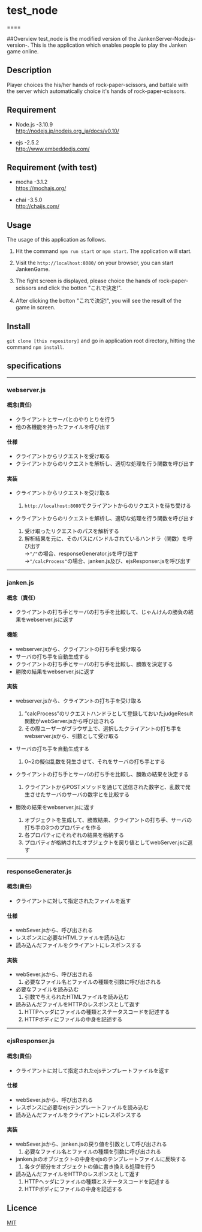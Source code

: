 # test_node

====

##Overview
test_node is the modified version of the JankenServer-Node.js-version-.
This is the application which enables people to play the Janken game online.

## Description
Player choices the his/her hands of rock-paper-scissors, and battale with the server which automatically choice it's hands of rock-paper-scissors.

## Requirement
* Node.js -3.10.9 <br>
http://nodejs.jp/nodejs.org_ja/docs/v0.10/

* ejs -2.5.2<br>
http://www.embeddedjs.com/

## Requirement (with test)
* mocha -3.1.2<br>
https://mochajs.org/

* chai -3.5.0<br>
http://chaijs.com/



## Usage
The usage of this application as follows.

1. Hit the command ```npm run start``` or ```npm start```.
   The application will start.
  
2. Visit the ```http://localhost:8080/``` on your browser, you can start JankenGame.

3. The fight screen is displayed, please choice the hands of rock-paper-scissors and click the botton "これで決定!".

4. After clicking the botton "これで決定!", you will see the result of the game in screen.

## Install
```git clone [this repository]``` and go in application root directory, hitting the command ```npm install```.

## specifications
-----------------

### webserver.js

#### 概念(責任)
* クライアントとサーバとのやりとりを行う
* 他の各機能を持ったファイルを呼び出す

#### 仕様
* クライアントからリクエストを受け取る
* クライアントからのリクエストを解析し、適切な処理を行う関数を呼び出す

#### 実装
* クライアントからリクエストを受け取る
     1. ```http://localhost:8080```でクライアントからのリクエストを待ち受ける

* クライアントからのリクエストを解析し、適切な処理を行う関数を呼び出す
     1. 受け取ったリクエストのパスを解析する
     2. 解析結果を元に、そのパスにバンドルされているハンドラ（関数）を呼び出す<br>
        →```"/"```の場合、responseGenerator.jsを呼び出す<br>
        →```"/calcProcess"```の場合、janken.js及び、ejsResponser.jsを呼び出す<br>


-----------------
### janken.js


#### 概念（責任）
* クライアントの打ち手とサーバの打ち手を比較して、じゃんけんの勝負の結果をwebserver.jsに返す

#### 機能
* webserver.jsから、クライアントの打ち手を受け取る
* サーバの打ち手を自動生成する
* クライアントの打ち手とサーバの打ち手を比較し、勝敗を決定する
* 勝敗の結果をwebserver.jsに返す

#### 実装
* webserver.jsから、クライアントの打ち手を受け取る
    1. ”calcProcess”のリクエストハンドラとして登録しておいたjudgeResult関数がwebServer.jsから呼び出される
    2. その際ユーザーがブラウザ上で、選択したクライアントの打ち手をwebserver.jsから、引数として受け取る

* サーバの打ち手を自動生成する
    1. 0~2の擬似乱数を発生させて、それをサーバの打ち手とする

* クライアントの打ち手とサーバの打ち手を比較し、勝敗の結果を決定する
    1. クライアントからPOSTメソッドを通じて送信された数字と、乱数で発生させたサーバのサーバの数字とを比較する

* 勝敗の結果をwebserver.jsに返す
    1. オブジェクトを生成して、勝敗結果、クライアントの打ち手、サーバの打ち手の3つのプロパティを作る
    2. 各プロパティにそれぞれの結果を格納する
    3. プロパティが格納されたオブジェクトを戻り値としてwebServer.jsに返す


-------------------------
### responseGenerater.js


#### 概念(責任)
* クライアントに対して指定されたファイルを返す

#### 仕様
* webSever.jsから、呼び出される
* レスポンスに必要なHTMLファイルを読み込む
* 読み込んだファイルをクライアントにレスポンスする

#### 実装
* webSever.jsから、呼び出される
    1. 必要なファイル名とファイルの種類を引数に呼び出される
* 必要なファイルを読み込む
    1. 引数で与えられたHTMLファイルを読み込む
* 読み込んだファイルをHTTPのレスポンスとして返す
    1. HTTPヘッダにファイルの種類とステータスコードを記述する
    2. HTTPボディにファイルの中身を記述する



---------------------
### ejsResponser.js


#### 概念(責任)
* クライアントに対して指定されたejsテンプレートファイルを返す

#### 仕様
* webSever.jsから、呼び出される
* レスポンスに必要なejsテンプレートファイルを読み込む
* 読み込んだファイルをクライアントにレスポンスする

#### 実装
* webSever.jsから、janken.jsの戻り値を引数として呼び出される
    1. 必要なファイル名とファイルの種類を引数に呼び出される
* janken.jsのオブジェクトの中身をejsのテンプレートファイルに反映する
    1. 各タグ部分をオブジェクトの値に書き換える処理を行う
* 読み込んだファイルをHTTPのレスポンスとして返す
    1. HTTPヘッダにファイルの種類とステータスコードを記述する
    2. HTTPボディにファイルの中身を記述する







## Licence
[MIT](https://github.com/tcnksm/tool/blob/master/LICENCE)


